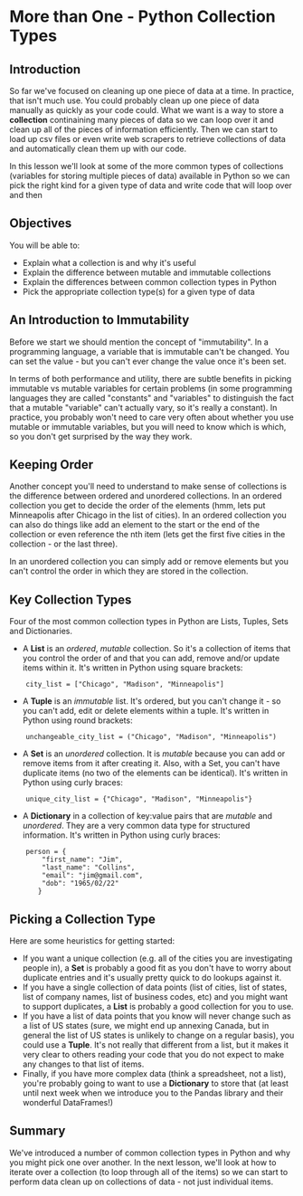 
# More than One - Python Collection Types


## Introduction
So far we've focused on cleaning up one piece of data at a time. In practice, that isn't much use. You could probably clean up one piece of data manually as quickly as your code could. What we want is a way to store a **collection** continaining many pieces of data so we can loop over it and clean up all of the pieces of information efficiently. Then we can start to load up csv files or even write web scrapers to retrieve collections of data and automatically clean them up with our code.

In this lesson we'll look at some of the more common types of collections (variables for storing multiple pieces of data) available in Python so we can pick the right kind for a given type of data and write code that will loop over and then 

## Objectives
You will be able to:
* Explain what a collection is and why it's useful
* Explain the difference between mutable and immutable collections
* Explain the differences between common collection types in Python
* Pick the appropriate collection type(s) for a given type of data

## An Introduction to Immutability
Before we start we should mention the concept of "immutability". In a programming language, a variable that is immutable can't be changed. You can set the value - but you can't ever change the value once it's been set. 

In terms of both performance and utility, there are subtle benefits in picking immutable vs mutable variables for certain problems (in some programming languages they are called "constants" and "variables" to distinguish the fact that a mutable "variable" can't actually vary, so it's really a constant). In practice, you probably won't need to care very often about whether you use mutable or immutable variables, but you will need to know which is which, so you don't get surprised by the way they work.

## Keeping Order
Another concept you'll need to understand to make sense of collections is the difference between ordered and unordered collections. In an ordered collection you get to decide the order of the elements (hmm, lets put Minneapolis after Chicago in the list of cities). In an ordered collection you can also do things like add an element to the start or the end of the collection or even reference the nth item (lets get the first five cities in the collection - or the last three).

In an unordered collection you can simply add or remove elements but you can't control the order in which they are stored in the collection.


## Key Collection Types
Four of the most common collection types in Python are Lists, Tuples, Sets and Dictionaries.
* A **List** is an *ordered*, *mutable* collection. So it's a collection of items that you control the order of and that you can add, remove and/or update items within it. It's written in Python using square brackets:
```
    city_list = ["Chicago", "Madison", "Minneapolis"]
```
* A **Tuple** is an *immutable* list. It's ordered, but you can't change it - so you can't add, edit or delete elements within a tuple. It's written in Python using round brackets:
```
    unchangeable_city_list = ("Chicago", "Madison", "Minneapolis")
```
* A **Set** is an *unordered* collection. It is *mutable* because you can add or remove items from it after creating it. Also, with a Set, you can't have duplicate items (no two of the elements can be identical). It's written in Python using curly braces:

```
    unique_city_list = {"Chicago", "Madison", "Minneapolis"}
```
* A **Dictionary** in a collection of key:value pairs that are *mutable* and *unordered*. They are a very common data type for structured information. It's written in Python using curly braces:
```
    person = {
        "first_name": "Jim",
        "last_name": "Collins",
        "email": "jim@gmail.com",
        "dob": "1965/02/22"
       }
```

## Picking a Collection Type
Here are some heuristics for getting started:
* If you want a unique collection (e.g. all of the cities you are investigating people in), a **Set** is probably a good fit as you don't have to worry about duplicate entries and it's usually pretty quick to do lookups against it.
* If you have a single collection of data points (list of cities, list of states, list of company names, list of business codes, etc) and you might want to support duplicates, a **List** is probably a good collection for you to use.
* If you have a list of data points that you know will never change such as a list of US states (sure, we might end up annexing Canada, but in general the list of US states is unlikely to change on a regular basis), you could use a **Tuple**. It's not really that different from a list, but it makes it very clear to others reading your code that you do not expect to make any changes to that list of items.
* Finally, if you have more complex data (think a spreadsheet, not a list), you're probably going to want to use a **Dictionary** to store that (at least until next week when we introduce you to the Pandas library and their wonderful DataFrames!)

## Summary

We've introduced a number of common collection types in Python and why you might pick one over another. In the next lesson, we'll look at how to iterate over a collection (to loop through all of the items) so we can start to perform data clean up on collections of data - not just individual items.

